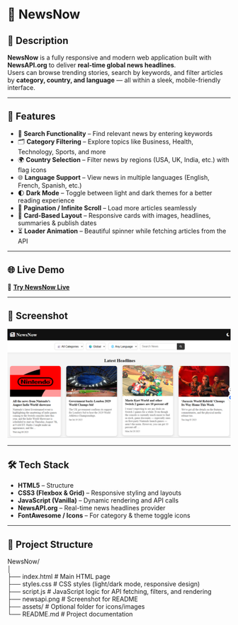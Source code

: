 # 📰 NewsNow

## 📌 Description
**NewsNow** is a fully responsive and modern web application built with **NewsAPI.org** to deliver **real-time global news headlines**.  
Users can browse trending stories, search by keywords, and filter articles by **category, country, and language** — all within a sleek, mobile-friendly interface.

---

## 🚀 Features
- 🔎 **Search Functionality** – Find relevant news by entering keywords  
- 🗂️ **Category Filtering** – Explore topics like Business, Health, Technology, Sports, and more  
- 🌍 **Country Selection** – Filter news by regions (USA, UK, India, etc.) with flag icons  
- 🌐 **Language Support** – View news in multiple languages (English, French, Spanish, etc.)  
- 🌓 **Dark Mode** – Toggle between light and dark themes for a better reading experience  
- 🔁 **Pagination / Infinite Scroll** – Load more articles seamlessly  
- 📰 **Card-Based Layout** – Responsive cards with images, headlines, summaries & publish dates  
- ⏳ **Loader Animation** – Beautiful spinner while fetching articles from the API  

---

## 🌐 Live Demo
🔗 **[Try NewsNow Live](https://gerund.netlify.app/)**

---

## 📸 Screenshot
![NewsNow Screenshot](./newsapi.png)

---

## 🛠 Tech Stack
- **HTML5** – Structure  
- **CSS3 (Flexbox & Grid)** – Responsive styling and layouts  
- **JavaScript (Vanilla)** – Dynamic rendering and API calls  
- **NewsAPI.org** – Real-time news headlines provider  
- **FontAwesome / Icons** – For category & theme toggle icons  

---

## 📂 Project Structure
NewsNow/<br>
│<br>
├── index.html # Main HTML page<br>
├── styles.css # CSS styles (light/dark mode, responsive design)<br>
├── script.js # JavaScript logic for API fetching, filters, and rendering<br>
├── newsapi.png # Screenshot for README<br>
├── assets/ # Optional folder for icons/images<br>
└── README.md # Project documentation
